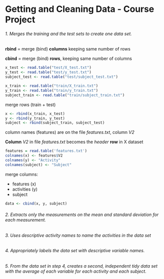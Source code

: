 # Getting and Cleaning Data - Course Project


###### 1. Merges the training and the test sets to create one data set.

**rbind** = merge (bind) **columns** keeping same number of rows

**cbind** = merge (bind) **rows**, keeping same number of columns

```R
x_test <- read.table("test/X_test.txt")
y_test <- read.table("test/y_test.txt")
subject_test <- read.table("test/subject_test.txt")

x_train <- read.table("train/X_train.txt")
y_train <- read.table("train/y_train.txt")
subject_train <- read.table("train/subject_train.txt")
```

merge rows (train + test)

```R
x <- rbind(x_train, x_test)
y <- rbind(y_train, y_test)
subject <- rbind(subject_train, subject_test)
```

column names (features) are on the file *features.txt*, column *V2*

**Column** *V2* in file *features.txt* becomes the *header* **row** in X dataset

```R
features = read.table('features.txt')
colnames(x) <- features$V2
colnames(y) <- "Activity"
colnames(subject) <- "Subject"
```

merge columns:
* features (x)
* activities (y)
* subject

```R
data <- cbind(x, y, subject)
```

###### 2. Extracts only the measurements on the mean and standard deviation for each measurement.

###### 3. Uses descriptive activity names to name the activities in the data set

###### 4. Appropriately labels the data set with descriptive variable names.

###### 5. From the data set in step 4, creates a second, independent tidy data set with the average of each variable for each activity and each subject.
